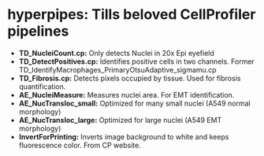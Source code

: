 hyperpipes: Tills beloved CellProfiler pipelines
================================================

* __TD_NucleiCount.cp:__ Only detects Nuclei in 20x Epi eyefield
* __TD_DetectPositives.cp:__ Identifies positive cells in two channels. Former TD_IdentifyMacrophages_PrimaryOtsuAdaptive_sigmamu.cp
* __TD_Fibrosis.cp:__ Detects pixels occupied by tissue. Used for fibrosis quantification.
* __AE_NucleiMeasure:__ Measures nuclei area. For EMT identification.
* __AE_NucTransloc_small:__ Optimized for many small nuclei (A549 normal morphology)
* __AE_NucTransloc_large:__ Optimized for large nuclei (A549 EMT morphology)
* __InvertForPrinting:__ Inverts image background to white and keeps 
fluorescence color. From CP website.
